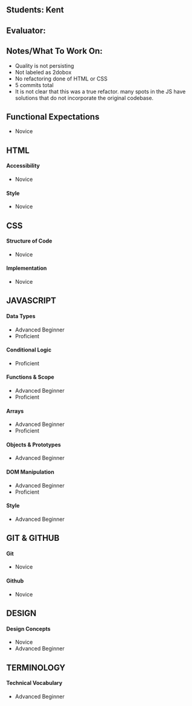 ## Students: Kent
## Evaluator:
## Notes/What To Work On:

- Quality is not persisting
- Not labeled as 2dobox
- No refactoring done of HTML or CSS
- 5 commits total
- It is not clear that this was a true refactor. many spots in the JS have solutions that do not incorporate the original codebase.

## Functional Expectations

* Novice   

## HTML

#### Accessibility

* Novice   

#### Style

* Novice   

## CSS

#### Structure of Code

* Novice   

#### Implementation

* Novice    

## JAVASCRIPT

#### Data Types

* Advanced Beginner  
* Proficient  

#### Conditional Logic

* Proficient   

#### Functions & Scope

* Advanced Beginner  
* Proficient   

#### Arrays

* Advanced Beginner  
* Proficient  


#### Objects & Prototypes

* Advanced Beginner  

#### DOM Manipulation
 
* Advanced Beginner  
* Proficient  

#### Style
 
* Advanced Beginner     

## GIT & GITHUB

#### Git

* Novice   

#### Github

* Novice  
  
## DESIGN

#### Design Concepts

* Novice  
* Advanced Beginner  

## TERMINOLOGY

#### Technical Vocabulary

* Advanced Beginner